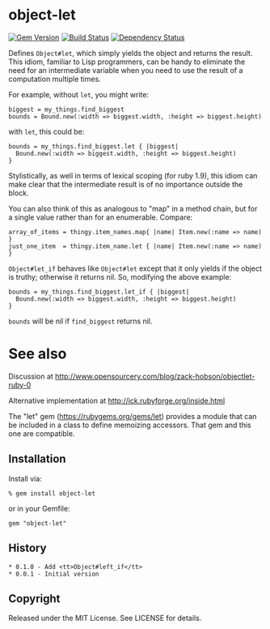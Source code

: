 # object-let

[![Gem Version](https://badge.fury.io/rb/object-let.png)](http://badge.fury.io/rb/object-let)
[![Build Status](https://secure.travis-ci.org/ronen/object-let.png)](http://travis-ci.org/ronen/object-let)
[![Dependency Status](https://gemnasium.com/ronen/object-let.png)](https://gemnasium.com/ronen/object-let)


Defines `Object#let`, which simply yields the object and returns the result.
This idiom, familiar to Lisp programmers, can be handy to eliminate the need
for an intermediate variable when you need to use the result of a computation
multiple times.

For example, without `let`, you might write:

    biggest = my_things.find_biggest
    bounds = Bound.new(:width => biggest.width, :height => biggest.height)

with `let`, this could be:

    bounds = my_things.find_biggest.let { |biggest|
      Bound.new(:width => biggest.width, :height => biggest.height)
    }

Stylistically, as well in terms of lexical scoping (for ruby 1.9), this idiom
can make clear that the intermediate result is of no importance outside the
block.

You can also think of this as analogous to "map" in a method chain, but for a
single value rather than for an enumerable.  Compare:

    array_of_items = thingy.item_names.map{ |name| Item.new(:name => name) }
    just_one_item  = thingy.item_name.let { |name| Item.new(:name => name) }

`Object#let_if` behaves like `Object#let` except that it only yields if the
object is truthy; otherwise it returns nil.  So, modifying the above example:

    bounds = my_things.find_biggest.let_if { |biggest|
      Bound.new(:width => biggest.width, :height => biggest.height)
    }

`bounds` will be nil if `find_biggest` returns nil.

# See also

Discussion at http://www.opensourcery.com/blog/zack-hobson/objectlet-ruby-0

Alternative implementation at http://ick.rubyforge.org/inside.html

The "let" gem (https://rubygems.org/gems/let) provides a module that can be
included in a class to define memoizing accessors.  That gem and this one are
compatible.

## Installation

Install via:

    % gem install object-let

or in your Gemfile:

    gem "object-let"

## History

    * 0.1.0 - Add <tt>Object#left_if</tt>
    * 0.0.1 - Initial version

## Copyright

Released under the MIT License.  See LICENSE for details.

